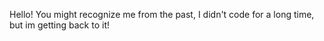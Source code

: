 Hello! You might recognize me from the past, I didn't code for a long time, but im getting back to it!
